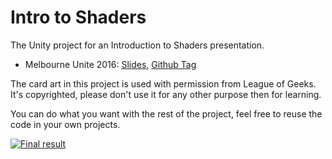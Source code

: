 # Intro to Shaders

The Unity project for an Introduction to Shaders presentation.

* Melbourne Unite 2016: [Slides](http://bit.ly/IntroToShadersSlides), [Github Tag](https://github.com/johnsietsma/IntroToShaders/tree/MelbourneUnite2016)

The card art in this project is used with permission from League of Geeks. It's copyrighted, please don't use it for any other purpose then for learning.

You can do what you want with the rest of the project, feel free to reuse the code in your own projects.

[![Final result](https://thumbs.gfycat.com/TotalFriendlyGodwit-size_restricted.gif)](https://gfycat.com/ifr/TotalFriendlyGodwit)
